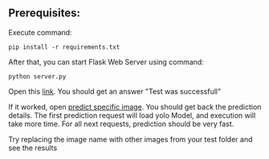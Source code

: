 ## Prerequisites:

Execute command:

```
pip install -r requirements.txt
```

After that, you can start Flask Web Server using command:

```
python server.py
```

Open this [link](http://localhost:3000/test). You should get an answer "Test was successfull"

If it worked, open [predict specific image](http://localhost:3000/image?name=913_0_jpg.rf.2e6547f5d2bfe87104c6ef25f54ae86e.jpg).
You should get back the prediction details.
The first prediction request will load yolo Model, and execution will take more time.
For all next requests, prediction should be very fast.

Try replacing the image name with other images from your test folder and see the results
